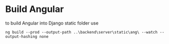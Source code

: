 # Build Angular
to build Angular into Django static folder use 

```
ng build --prod --output-path ..\backend\server\static\ang\ --watch --output-hashing none
```
